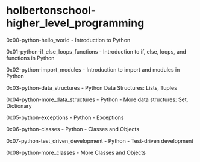 # holbertonschool-higher_level_programming

0x00-python-hello_world - Introduction to Python

0x01-python-if_else_loops_functions - Introduction to if, else, loops, and functions in Python

0x02-python-import_modules - 
Introduction to import and modules in Python

0x03-python-data_structures - 
Python Data Structures: Lists, Tuples

0x04-python-more_data_structures - 
Python - More data structures: Set, Dictionary

0x05-python-exceptions - 
Python - Exceptions

0x06-python-classes - 
Python - Classes and Objects

0x07-python-test_driven_development - 
Python - Test-driven development

0x08-python-more_classes - 
More Classes and Objects
